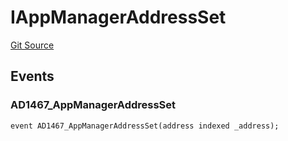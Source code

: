 # IAppManagerAddressSet
[Git Source](https://github.com/thrackle-io/tron/blob/aa84a9fbaba8b03f46b7a3b0774885dc91a06fa5/src/common/IEvents.sol)


## Events
### AD1467_AppManagerAddressSet

```solidity
event AD1467_AppManagerAddressSet(address indexed _address);
```

